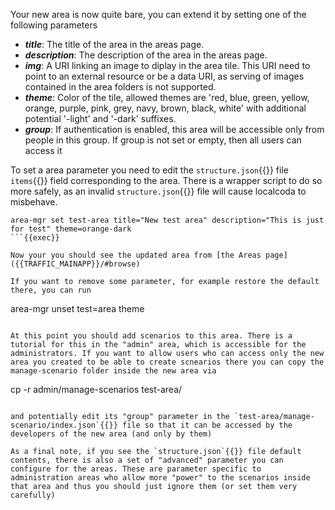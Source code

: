 Your new area is now quite bare, you can extend it by setting one of the following parameters

- ***title***: The title of the area in the areas page.
- ***description***: The description of the area in the areas page.
- ***img***: A URI linking an image to diplay in the area tile. This URI need to point to an external resource or be a data URI, as serving of images contained in the area folders is not supported.
- ***theme***: Color of the tile, allowed themes are 'red, blue, green, yellow, orange, purple, pink, grey, navy, brown, black, white' with additional potential '-light' and '-dark' suffixes.
- ***group***: If authentication is enabled, this area will be accessible only from people in this group. If group is not set or empty, then all users can access it

To set a area parameter you need to edit the `structure.json`{{}} file `items`{{}} field corresponding to the area. There is a wrapper script to do so more safely, as an invalid `structure.json`{{}} file will cause localcoda to misbehave.

```
area-mgr set test-area title="New test area" description="This is just for test" theme=orange-dark
```{{exec}}

Now your you should see the updated area from [the Areas page]({{TRAFFIC_MAINAPP}}/#browse)

If you want to remove some parameter, for example restore the default there, you can run

```
area-mgr unset test=area theme
```{{exec}}

At this point you should add scenarios to this area. There is a tutorial for this in the "admin" area, which is accessible for the administrators. If you want to allow users who can access only the new area you created to be able to create scnearios there you can copy the manage-scenario folder inside the new area via

```
cp -r admin/manage-scenarios test-area/
```{{exec}}

and potentially edit its "group" parameter in the `test-area/manage-scenario/index.json`{{}} file so that it can be accessed by the developers of the new area (and only by them)

As a final note, if you see the `structure.json`{{}} file default contents, there is also a set of "advanced" parameter you can configure for the areas. These are parameter specific to administration areas who allow more "power" to the scenarios inside that area and thus you should just ignore them (or set them very carefully)

